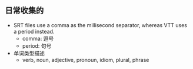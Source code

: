 ## 日常收集的

- SRT files use a comma as the millisecond separator, whereas VTT uses a period instead.
  - comma: 逗号
  - period: 句号
- 单词类型描述
  - verb, noun, adjective, pronoun, idiom, plural, phrase
